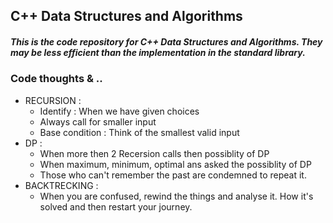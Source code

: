 ## C++ Data Structures and Algorithms
##### This is the code repository for C++ Data Structures and Algorithms. They may be less efficient than the implementation in the standard library.
### Code thoughts & ..
* RECURSION : 
  * Identify : When we have given choices
  * Always call for smaller input
  * Base condition : Think of the smallest valid input
* DP : 
   * When more then 2 Recersion calls then possiblity of DP
   * When maximum, minimum, optimal ans asked the possiblity of DP
   * Those who can't remember the past are condemned to repeat it.
* BACKTRECKING : 
   * When you are confused, rewind the things and analyse it. How it's solved and then restart your journey. 
